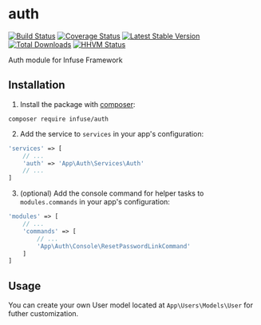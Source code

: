 auth
=============

[![Build Status](https://travis-ci.org/infusephp/auth.svg?branch=master&style=flat)](https://travis-ci.org/infusephp/auth)
[![Coverage Status](https://coveralls.io/repos/infusephp/auth/badge.svg?style=flat)](https://coveralls.io/r/infusephp/auth)
[![Latest Stable Version](https://poser.pugx.org/infuse/auth/v/stable.svg?style=flat)](https://packagist.org/packages/infuse/auth)
[![Total Downloads](https://poser.pugx.org/infuse/auth/downloads.svg?style=flat)](https://packagist.org/packages/infuse/auth)
[![HHVM Status](http://hhvm.h4cc.de/badge/infuse/auth.svg?style=flat)](http://hhvm.h4cc.de/package/infuse/auth)

Auth module for Infuse Framework

## Installation

1. Install the package with [composer](http://getcomposer.org):

```
composer require infuse/auth
```

2. Add the service to `services` in your app's configuration:

```php
'services' => [
	// ...
	'auth' => 'App\Auth\Services\Auth'
	// ...
]
```

3. (optional) Add the console command for helper tasks to `modules.commands` in your app's configuration:

```php
'modules' => [
	// ...
	'commands' => [
		// ...
		'App\Auth\Console\ResetPasswordLinkCommand'
	]
]
```

## Usage

You can create your own User model located at `App\Users\Models\User` for futher customization.
